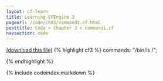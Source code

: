 ```yaml
---
layout: cf-learn
title: Learning CFEngine 3
pageurl: /code/ch03/command1.cf.html
posttitle: Code > Chapter 3 > command1.cf
navsection: code
---
```


[(download this file)](/src/ch03/command1.cf)
{% highlight cf3 %}
commands:
  "/bin/ls /";

{% endhighlight %}

{% include codeindex.markdown %}
